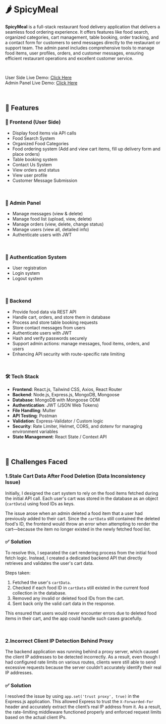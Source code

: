# 🌶️ SpicyMeal

**SpicyMeal** is a full-stack restaurant food delivery application that delivers a seamless food ordering experience. It offers features like food search, organized categories, cart management, table booking, order tracking, and a contact form for customers to send messages directly to the restaurant or support team. The admin panel includes comprehensive tools to manage food items, user profiles, orders, and customer messages, ensuring efficient restaurant operations and excellent customer service.

<br>

User Side Live Demo: [Click Here](https://spicymeal.vercel.app/) <br>
Admin Panel Live Demo: [Click Here](https://spicymealadmin.vercel.app/)

<br>

## 🚀 Features

### 🧾 Frontend (User Side)

- Display food items via API calls  
- Food Search System  
- Organized Food Categories
- Food ordering system (Add and view cart items, fill up delivery form and place orders) 
- Table booking system  
- Contact Us System  
- View orders and status  
- View user profile
- Customer Message Submission

<br>

### 🔧 Admin Panel

- Manage messages (view & delete)  
- Manage food list (upload, view, delete)  
- Manage orders (view, delete, change status)  
- Manage users (view all, detailed info) 
- Authenticate users with JWT  

<br>

### 🧾 Authentication System

- User registration  
- Login system  
- Logout system  

<br>

### 🔧 Backend

- Provide food data via REST API  
- Handle cart, orders, and store them in database  
- Process and store table booking requests  
- Store contact messages from users  
- Authenticate users with JWT  
- Hash and verify passwords securely  
- Support admin actions: manage messages, food items, orders, and users
- Enhancing API security with route-specific rate limiting

<br>


### 🛠️ Tech Stack

- **Frontend**: React.js, Tailwind CSS, Axios, React Router  
- **Backend**: Node.js, Express.js, MongoDB, Mongoose
- **Database**: MongoDB with Mongoose ODM
- **Authentication**: JWT (JSON Web Tokens) 
- **File Handling**: Multer
- **API Testing**: Postman 
- **Validation**: Express-Validator / Custom logic
- **Security**: Rate Limiter, Helmet, CORS, and dotenv for managing environment variables
- **State Management**: React State / Context API

<br>

## 🧠 Challenges Faced

### 1.Stale Cart Data After Food Deletion (Data Inconsistency Issue)

Initially, I designed the cart system to rely on the food items fetched during the initial API call. Each user's cart was stored in the database as an object (`cartData`) using food IDs as keys.  

The issue arose when an admin deleted a food item that a user had previously added to their cart. Since the `cartData` still contained the deleted food's ID, the frontend would throw an error when attempting to render the cart—because the item no longer existed in the newly fetched food list.


### ✅ Solution

To resolve this, I separated the cart rendering process from the initial food fetch logic. Instead, I created a dedicated backend API that directly retrieves and validates the user's cart data.

Steps taken:

1. Fetched the user's `cartData`.  
2. Checked if each food ID in `cartData` still existed in the current food collection in the database.  
3. Removed any invalid or deleted food IDs from the cart.  
4. Sent back only the valid cart data in the response.  

This ensured that users would never encounter errors due to deleted food items in their cart, and the app could handle such cases gracefully.

<br>

### 2.Incorrect Client IP Detection Behind Proxy

The backend application was running behind a proxy server, which caused the client IP addresses to be detected incorrectly. As a result, even though I had configured rate limits on various routes, clients were still able to send excessive requests because the server couldn’t accurately identify their real IP addresses.

### ✅ Solution

I resolved the issue by using `app.set('trust proxy', true)` in the Express.js application. This allowed Express to trust the `X-Forwarded-For` header and accurately extract the client’s real IP address from it. As a result, the rate-limiting middleware functioned properly and enforced request limits based on the actual client IPs.

